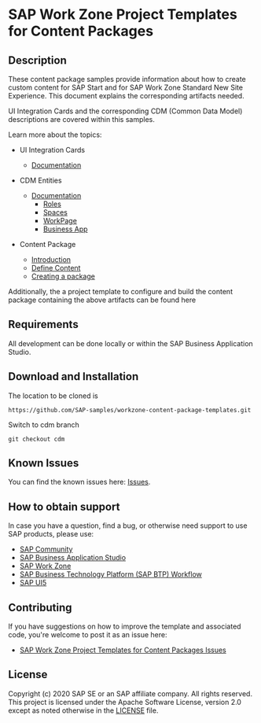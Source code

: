 


# SAP Work Zone Project Templates for Content Packages

## Description

These content package samples provide information about how to create custom content for SAP Start and for SAP Work Zone Standard New Site Experience. This document explains the corresponding artifacts needed. 

UI Integration Cards and the corresponding CDM (Common Data Model) descriptions are covered within this samples.

Learn more about the topics:
- UI Integration Cards
  - [Documentation](./docs/cards/introduction.md)
  
- CDM Entities
  - [Documentation](./docs/cdm/introduction.md)
    - [Roles](./docs/cdm/introduction.md#role)
    - [Spaces](./docs/cdm/introduction.md#space)
    - [WorkPage](./docs/cdm/introduction.md#workpage)
    - [Business App](./docs/cdm/introduction.md#business-app)

- Content Package 
  - [Introduction](./docs/content-package/introduction.md)
  - [Define Content](./docs/content-package/introduction.md#defining-content-contentjson)
  - [Creating a package](./docs/content-package/introduction.md#creation-of-the-content-package)

Additionally, the a project template to configure and build the content package containing the above artifacts can be found here

## Requirements

All development can be done locally or within the SAP Business Application Studio.

## Download and Installation

The location to be cloned is

```
https://github.com/SAP-samples/workzone-content-package-templates.git
```
Switch to cdm branch
```
git checkout cdm
```

## Known Issues

You can find the known issues here: [Issues](https://github.com/SAP-samples/workzone-content-package-templates/issues).

## How to obtain support

In case you have a question, find a bug, or otherwise need support to use SAP products, please use:

- [SAP Community](https://community.sap.com/)
- [SAP Business Application Studio](https://help.sap.com/viewer/product/SAP%20Business%20Application%20Studio/Cloud/en-US)
- [SAP Work Zone](https://help.sap.com/viewer/fec5ca6e3229418f84a932c745cbe985/Cloud/en-US)
- [SAP Business Technology Platform (SAP BTP) Workflow](https://help.sap.com/viewer/product/WORKFLOW_SERVICE/Cloud/en-US)
- [SAP UI5](https://help.sap.com/viewer/product/SAPUI5/External/en-US)

## Contributing

If you have suggestions on how to improve the template and associated code, you're welcome to post it as an issue here:

- [SAP Work Zone Project Templates for Content Packages Issues](https://github.com/SAP-samples/workzone-content-package-templates/issues)

## License

Copyright (c) 2020 SAP SE or an SAP affiliate company. All rights reserved. This project is licensed under the Apache Software License, version 2.0 except as noted otherwise in the [LICENSE](LICENSES/Apache-2.0.txt) file.
